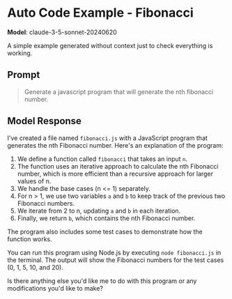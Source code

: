 # Auto Code Example - Fibonacci

**Model**: claude-3-5-sonnet-20240620

A simple example generated without context just to check everything is working.

## Prompt

> Generate a javascript program that will generate the nth fibonacci number.


## Model Response

I've created a file named `fibonacci.js` with a JavaScript program that generates the nth Fibonacci number. Here's an explanation of the program:

1. We define a function called `fibonacci` that takes an input `n`.
2. The function uses an iterative approach to calculate the nth Fibonacci number, which is more efficient than a recursive approach for larger values of n.
3. We handle the base cases (n <= 1) separately.
4. For n > 1, we use two variables `a` and `b` to keep track of the previous two Fibonacci numbers.
5. We iterate from 2 to n, updating `a` and `b` in each iteration.
6. Finally, we return `b`, which contains the nth Fibonacci number.

The program also includes some test cases to demonstrate how the function works.

You can run this program using Node.js by executing `node fibonacci.js` in the terminal. The output will show the Fibonacci numbers for the test cases (0, 1, 5, 10, and 20).

Is there anything else you'd like me to do with this program or any modifications you'd like to make?
